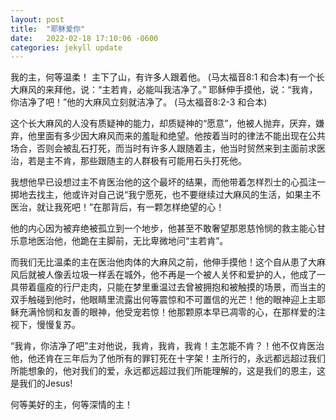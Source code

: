 ```yaml
---
layout: post
title:  "耶稣爱你"
date:   2022-02-18 17:10:06 -0600
categories: jekyll update
---
```

我的主，何等温柔！
主下了山，有许多人跟着他。 (马太福音8:1 和合本)有一个长大麻风的来拜他，说：“主若肯，必能叫我洁净了。” 耶稣伸手摸他，说：“我肯，你洁净了吧！”他的大麻风立刻就洁净了。 (马太福音8:2-3 和合本)

这个长大麻风的人没有质疑神的能力，却质疑神的“愿意”，他被人抛弃，厌弃，嫌弃，他里面有多少因大麻风而来的羞耻和绝望。他按着当时的律法不能出现在公共场合，否则会被乱石打死，而当时有许多人跟随着主，他当时贸然来到主面前求医治，若是主不肯，那些跟随主的人群极有可能用石头打死他。

我想他早已设想过主不肯医治他的这个最坏的结果，而他带着怎样烈士的心孤注一掷地去找主，他或许对自己说“我宁愿死，也不要继续过大麻风的生活，如果主不医治，就让我死吧！”在那背后，有一颗怎样绝望的心！

他的内心因为被弃绝被孤立到一个地步，他甚至不敢奢望那恩慈怜悯的救主能心甘乐意地医治他，他跪在主脚前，无比卑微地问“主若肯”。

而我们无比温柔的主在医治他肉体的大麻风之前，他伸手摸他！这个自从患了大麻风后就被人像丢垃圾一样丢在城外，他不再是一个被人关怀和爱护的人，他成了一具带着瘟疫的行尸走肉，只能在梦里重温过去曾被拥抱和被触摸的场景，而当主的双手触碰到他时，他眼睛里流露出何等震惊和不可置信的光芒！他的眼神迎上主耶稣充满怜悯和友善的眼神，他受宠若惊！他那颗原本早已凋零的心，在那样爱的注视下，慢慢复苏。

“我肯，你洁净了吧”主对他说，我肯，我肯，我肯！主怎能不肯？！他不仅肯医治他，他还肯在三年后为了他所有的罪钉死在十字架！主所行的，永远都远超过我们所能想象的，他对我们的爱，永远都远超过我们所能理解的，这是我们的恩主，这是我们的Jesus!

何等美好的主，何等深情的主！
